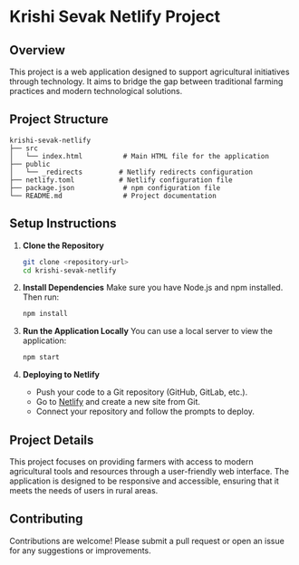 # Krishi Sevak Netlify Project

## Overview
This project is a web application designed to support agricultural initiatives through technology. It aims to bridge the gap between traditional farming practices and modern technological solutions.

## Project Structure
```
krishi-sevak-netlify
├── src
│   └── index.html          # Main HTML file for the application
├── public
│   └── _redirects         # Netlify redirects configuration
├── netlify.toml           # Netlify configuration file
├── package.json            # npm configuration file
└── README.md               # Project documentation
```

## Setup Instructions

1. **Clone the Repository**
   ```bash
   git clone <repository-url>
   cd krishi-sevak-netlify
   ```

2. **Install Dependencies**
   Make sure you have Node.js and npm installed. Then run:
   ```bash
   npm install
   ```

3. **Run the Application Locally**
   You can use a local server to view the application:
   ```bash
   npm start
   ```

4. **Deploying to Netlify**
   - Push your code to a Git repository (GitHub, GitLab, etc.).
   - Go to [Netlify](https://www.netlify.com/) and create a new site from Git.
   - Connect your repository and follow the prompts to deploy.

## Project Details
This project focuses on providing farmers with access to modern agricultural tools and resources through a user-friendly web interface. The application is designed to be responsive and accessible, ensuring that it meets the needs of users in rural areas.

## Contributing
Contributions are welcome! Please submit a pull request or open an issue for any suggestions or improvements.